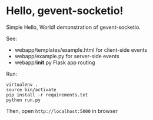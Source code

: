 Hello, gevent-socketio!
======================

Simple Hello, World! demonstration of gevent-socketio.

See:
 
- webapp/templates/example.html for client-side events
- webapp/example.py for server-side events
- webapp/__init__.py Flask app routing

Run:

    virtualenv .
    source bin/activate
    pip install -r requirements.txt
    python run.py

Then, open `http://localhost:5000` in browser